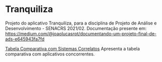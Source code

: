 # Tranquiliza
Projeto do aplicativo Tranquiliza, para a disciplina de Projeto de Análise e Desenvolvimento - SENACRS 2021/02. Documentação presente em: https://medium.com/@joaolucasrpt/documentando-um-projeto-final-de-ads-e645943fa7fd

[Tabela Comparativa com Sistemas Correlatos](Tranquiliza/tree/master/Tranquiliza-tabela_comparativa.xlsx)
Apresenta a tabela comparativa com aplicativos concorrentes.
